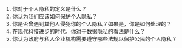 1. 你对于个人隐私的定义是什么？
2. 你认为我们应该如何保护个人隐私？
3. 你是否曾遇到其他人侵犯你的个人隐私？如果是，你是如何处理的？
4. 在现代科技进步的时代，你对于数据隐私的看法是什么？
5. 你认为政府与私人企业机构需要遵守哪些法规以保护公民的个人隐私？